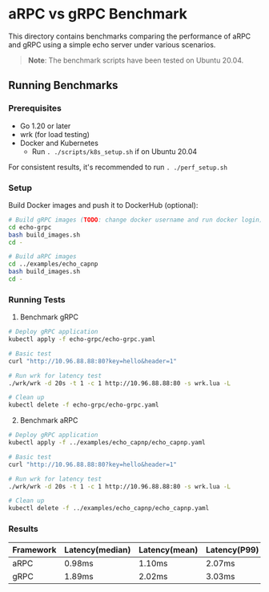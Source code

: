 # aRPC vs gRPC Benchmark

This directory contains benchmarks comparing the performance of aRPC and gRPC using a simple echo server under various scenarios.

> **Note**: The benchmark scripts have been tested on Ubuntu 20.04.

## Running Benchmarks

### Prerequisites
- Go 1.20 or later
- wrk (for load testing)
- Docker and Kubernetes 
    - Run `. ./scripts/k8s_setup.sh` if on Ubuntu 20.04

For consistent results, it's recommended to run `. ./perf_setup.sh`

### Setup

Build Docker images and push it to DockerHub (optional):
```bash
# Build gRPC images (TODO: change docker username and run docker login)
cd echo-grpc
bash build_images.sh
cd -

# Build aRPC images
cd ../examples/echo_capnp
bash build_images.sh
cd -
```

### Running Tests

1. Benchmark gRPC
```bash
# Deploy gRPC application
kubectl apply -f echo-grpc/echo-grpc.yaml

# Basic test
curl "http://10.96.88.88:80?key=hello&header=1"

# Run wrk for latency test
./wrk/wrk -d 20s -t 1 -c 1 http://10.96.88.88:80 -s wrk.lua -L

# Clean up
kubectl delete -f echo-grpc/echo-grpc.yaml
```

2. Benchmark aRPC
```bash
# Deploy gRPC application
kubectl apply -f ../examples/echo_capnp/echo_capnp.yaml

# Basic test
curl "http://10.96.88.88:80?key=hello&header=1"

# Run wrk for latency test
./wrk/wrk -d 20s -t 1 -c 1 http://10.96.88.88:80 -s wrk.lua -L

# Clean up
kubectl delete -f ../examples/echo_capnp/echo_capnp.yaml
```


### Results



Framework|Latency(median)|Latency(mean)|Latency(P99)|Latency(max)|QPS
-------------|-------------|-------------|-------------|-------------|-------------
aRPC|0.98ms|1.10ms|2.07ms|2.84ms|962
gRPC|1.89ms|2.02ms|3.03ms|6.03ms|495

